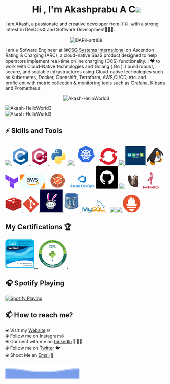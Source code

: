 <!--[![MasterHead](https://static.vecteezy.com/system/resources/previews/000/693/934/original/dark-blue-technology-and-high-tech-abstract-background-vector.jpg)](https://akashprabu.netlify.app/) -->

<h1 align="center">Hi , I'm Akashprabu A C<img src="https://media.giphy.com/media/hvRJCLFzcasrR4ia7z/giphy.gif" width="35"></h1>


I am [Akash](https://akashprabu.netlify.app/), a passionate and creative developer from [🇮🇳 ](https://en.wikipedia.org/wiki/India)&nbsp;with a strong intrest in DevOps⚙️ and Software Development🧑🏻‍💻.

<p align="center"><img align="center" src="https://github-readme-streak-stats.herokuapp.com/?user=Akash-HelloWorld3&theme=algolia" alt="DARK-art108" /></p>

I am a Sofware Engineer at @[CSG Systems International](https://www.csgi.com/) on Ascendon Rating & Charging (ARC), a cloud-native SaaS product designed to help operators implement real-time online charging (OCS) functionality. I ❤️ to work with Cloud-Native technologies and Golang ( Go ). I build robust, secure, and scalable infrastructures using Cloud-native technologies such as Kubernetes, Docker, Openshift, Terraform, AWS,CI/CD, etc. and proficient with metric collection & monitoring tools such as Grafana, Kibana and Prometheus.

<p align="center"> <img src="https://komarev.com/ghpvc/?username=Akash-HelloWorld3" alt="Akash-HelloWorld3" /> </p>

<!-- <img align='right' src="https://i.pinimg.com/originals/50/44/30/50443067a22e6dd1ecc2d2e394d6e634.gif" width="300"> -->

  <!-- ## 📊 Github Stats -->
  
<p><img align="left" src="https://github-readme-stats.vercel.app/api?username=Akash-HelloWorld3&show_icons=true&theme=radical" alt="Akash-HelloWorld3" width = 450/></p>
  <!--
<p><img align="left" src="https://github-stats-readme.dark-art108.vercel.app/api?username=DARK-art108&show_icons=true&theme=radical" alt="Akash-HelloWorld3" width = 450/></p> -->

<p>&nbsp;<img align="center" src="https://github-readme-stats.vercel.app/api/top-langs?username=Akash-HelloWorld3&show_icons=true&locale=en&layout=compact" alt="Akash-HelloWorld3" width = 350/></p>

<!--
<p align = "center">
  <img src = "https://github-stats-readme.dark-art108.vercel.app/api?username=DARK-art108&show_icons=true&theme=radical" width = 400 height= 300>
  <img src = "https://github-stats-readme.dark-art108.vercel.app/api/top-langs/?username=DARK-art108&layout=compact" width = 400>
 <!-- <img src = "https://github-readme-stats.vercel.app/api/top-langs/?username=rahulsiddarth&layout=compact" width = 400>
  <img src = "https://github.com/rahulsiddarth/rahulsiddarth/blob/main/blogging.svg" width = 400 height=200> -->
<!-- </p>  -->
<!--
<p><img align="left" src="https://github-readme-stats.vercel.app/api/top-langs?username=yeswanthyesu163&show_icons=true&locale=en&layout=compact" alt="yeswanthyesu163" /></p> -->

<!--
<p>&nbsp;<img align="center" src="https://github-readme-stats.vercel.app/api?username=yeswanthyesu163&show_icons=true&locale=en" alt="yeswanthyesu163" /></p>  -->


## :zap: Skills and Tools

<p float="left">
  <a href="https://golang.org/" target="_blank" >
    <img src="https://raw.githubusercontent.com/itsksaurabh/itsksaurabh/master/assets/golang.gif"  height="75" />
  </a>
  <a href="https://www.open-std.org/jtc1/sc22/wg14/" target="_blank" >
    <img src="https://github.com/Akash-HelloWorld3/Portfolio/blob/main/media/skills/c.svg"  height="55" />
  </a>
  <a href="https://isocpp.org/" target="_blank" >
    <img src="https://github.com/Akash-HelloWorld3/Portfolio/blob/main/media/skills/cpp.svg"  height="55" />
  </a>
  <a href="https://python.org/" target="_blank" >
    <img src="https://github.com/Akash-HelloWorld3/Portfolio/blob/main/media/skills/python.svg"  height="55" />
  </a>   
  <a href="https://www.w3.org/wiki/The_web_standards_model_-_HTML_CSS_and_JavaScript" target="_blank" >
    <img src="https://raw.githubusercontent.com/itsksaurabh/itsksaurabh/master/assets/html-css-js.png" height="60" />
  </a>
  <a href="https://kubernetes.io/" target="_blank" >
    <img src="https://github.com/Akash-HelloWorld3/Portfolio/blob/main/media/skills/k8s.png"  height="70" />
  </a>
  <a href="https://www.redhat.com/en/technologies/cloud-computing/openshift" target="_blank" >
    <img src="https://github.com/Akash-HelloWorld3/Portfolio/blob/main/media/skills/openshift.gif"  height="55" />
  </a>
  <a href="https://www.docker.com/" target="_blank" >
    <img src="https://raw.githubusercontent.com/itsksaurabh/itsksaurabh/master/assets/docker.gif"  height="70" /> 
  </a>
  <a href="https://docs.nats.io/" target="_blank" >
    <img src="https://github.com/Akash-HelloWorld3/Portfolio/blob/main/media/skills/natsjs.png"  height="60" />
  </a>
  <!-- <a href="https://www.python.org/" target="_blank" >
    <img src="https://github.com/Akash-HelloWorld3/Portfolio/blob/main/media/skills/python.gif"  height="80" />
  </a> -->
  <a href="https://www.linux.org/"" target="_blank" >
    <img src="https://github.com/Akash-HelloWorld3/Portfolio/blob/main/media/skills/linux.gif"  height="55" />
  </a>  
  <a href="https://www.terraform.io/" target="_blank" >
    <img src="https://github.com/Akash-HelloWorld3/Portfolio/blob/main/media/skills/terraform.webp" width="40" />
  </a>
 <!-- <img src="https://github.com/Akash-HelloWorld3/Portfolio/blob/main/media/skills/devops.png"  height="50" /> -->
 <!-- <a href="https://microservices.io/" target="_blank" >
    <img src="https://github.com/Akash-HelloWorld3/Portfolio/blob/main/media/skills/microservices.png"  height="40" />
  </a>   
</p> -->

<!-- ### Cloud -->

  <a href="https://aws.amazon.com/" target="_blank" >
    <img src="https://github.com/Akash-HelloWorld3/Portfolio/blob/main/media/skills/aws.gif"  height="45" />
  </a>
  <a href="https://www.postman.com/" target="_blank" >
    <img src="https://github.com/Akash-HelloWorld3/Portfolio/blob/main/media/skills/postman.gif" height="50" />
  </a>

<!-- ### CI/CD Tools -->
  
 <!-- <p float="left"> -->
  <a href="https://azure.microsoft.com/en-in/products/devops" target="_blank" >
    <img src="https://github.com/Akash-HelloWorld3/Portfolio/blob/main/media/skills/azure.png" height="45" />
  </a>
  <a href="https://github.com/" target="_blank" >
    <img src="https://github.com/Akash-HelloWorld3/Portfolio/blob/main/media/skills/github.png" height="70" />
  </a>
<!--  <a href="https://argo-cd.readthedocs.io/en/stable/" target="_blank" >
    <img src="https://github.com/Akash-HelloWorld3/Portfolio/blob/main/media/skills/argocd.png" height="90" />
  </a> -->
  <a href="https://www.jenkins.io/" target="_blank" >
    <img src="https://raw.githubusercontent.com/DARK-art108/ItsRitesh/master/assets/ll.png" height="70" />
  </a>
<!-- </p> -->

<!--### Other Tools -->

  <a href="https://dbeaver.io/" target="_blank" >
    <img src="https://github.com/Akash-HelloWorld3/Portfolio/blob/main/media/skills/dbeaver.png" height="50" />
  </a>
  <a href="https://min.io/" target="_blank" >
    <img src="https://github.com/Akash-HelloWorld3/Portfolio/blob/main/media/skills/minio.png" height="50" />
  </a>
  <a href="https://redis.io/" target="_blank" >
    <img src="https://github.com/Akash-HelloWorld3/Portfolio/blob/main/media/skills/redis.webp" height="50" />
  </a>
  <a href="https://git-scm.com/" target="_blank" >
    <img src="https://github.com/Akash-HelloWorld3/Portfolio/blob/main/media/skills/git.png" height="50" />
  </a>
  <a href="https://trino.io/" target="_blank" >
    <img src="https://github.com/Akash-HelloWorld3/Portfolio/blob/main/media/skills/trino.png" height="70" />
  </a>

<!-- ### Databases -->
  
 <!-- <p float="left"> -->
  <a href="https://www.postgresql.org/" target="_blank" >
    <img src="https://github.com/Akash-HelloWorld3/Portfolio/blob/main/media/skills/postgres.png" height="70" />
  </a>
  <a href="https://www.mysql.com/" target="_blank" >
    <img src="https://github.com/Akash-HelloWorld3/Portfolio/blob/main/media/skills/mysql.gif" width="75" />
  </a>&nbsp;&nbsp;
  <a href="https://www.mongodb.com/" target="_blank" >
    <img src="https://raw.githubusercontent.com/itsksaurabh/itsksaurabh/master/assets/mongo.gif" height="60" />
  </a>
<!-- </p> -->

<!-- ### Monitoring -->
  
 <!-- <p float="left"> -->
  <a href="https://grafana.com/" target="_blank" >
    <img src="https://raw.githubusercontent.com/itsksaurabh/itsksaurabh/master/assets/grafana.gif" height="55" />
  </a>
  <a href="https://prometheus.io/" target="_blank" >
    <img src="https://github.com/Akash-HelloWorld3/Portfolio/blob/main/media/skills/prometheus.png" height="55" />
  </a>
<!-- </p> -->
 
<!-- ## 📊 My Kaggle Stats 

![competition](https://road-to-kaggle-grandmaster.vercel.app/api/badges/ritesh2000/competition)
![dataset](https://road-to-kaggle-grandmaster.vercel.app/api/badges/ritesh2000/dataset)
![notebook](https://road-to-kaggle-grandmaster.vercel.app/api/badges/ritesh2000/notebook)
![discussion](https://road-to-kaggle-grandmaster.vercel.app/api/badges/ritesh2000/discussion) -->

## My Certifications 🏆

 <p float="left">
  <a href="https://www.credly.com/earner/earned/badge/1bb3a123-ed05-4601-9529-6b9d9333806a" target="_blank" >
    <img src="https://github.com/Akash-HelloWorld3/Portfolio/blob/main/media/skills/ccna.png" height="90" />&nbsp;&nbsp;
  </a>
  <a href="https://www.credly.com/earner/earned/badge/96226bee-15b6-4ab9-8d9d-9910bdc568f9" target="_blank" >
    <img src="https://github.com/Akash-HelloWorld3/Portfolio/blob/main/media/skills/python_101_data_science.png" width="90" />
  </a>&nbsp;&nbsp;
</p>



  
## 🎧 Spotify Playing 
 [<img src="https://spotify-github-profile.vercel.app/api/view.svg?uid=31xrlebyk5se7fafw2fdj7u3q4em&cover_image=true&theme=natemoo-re&show_offline=false&background_color=121212&interchange=true&bar_color=53b14f&bar_color_cover=false" alt=" Spotify Playing" width="450" />](https://spotify-github-profile.vercel.app/api/view?uid=31xrlebyk5se7fafw2fdj7u3q4em&redirect=true)
  <!--(https://open.spotify.com/user/316jsag3fisl42rcnnssu7jersee) -->
  
## 📫 How to reach me? 

  ⦿ Visit my [Website](https://akashprabu.netlify.app/) 🌐 <br>
  ⦿ Follow me on [Instagram](https://www.instagram.com/_c.r.a.z.y_killer_/)🌐 <br>
  ⦿ Connect with me on [LinkedIn](https://www.linkedin.com/in/akashprabu/) 👨🏻‍💻 <br>
  ⦿ Follow me on [Twitter](https://twitter.com/Akash_c18) 🐦 <br>
  ⦿ Shoot Me an [Email](mailto:appleakash202@gmail.com) 💌 <br>

<img src="https://github.com/rahulsiddarth/rahulsiddarth/blob/main/bottom_header.svg">

<!--
  <details>
  <summary><b>💻 GitHub Profile Stats</b></summary>

<p align="center"> <img src="https://github-stats-readme.dark-art108.vercel.app/api?username=DARK-art108&show_icons=true&theme=radical" alt="DARK-art108" /> 

</details>

  <details>
  <summary><b>📈 My Top Languages</b></summary>

<p align="center"> <img src="https://github-stats-readme.dark-art108.vercel.app/api/top-langs/?username=DARK-art108&layout=compact" alt="DARK-art108"/>

</details> -->